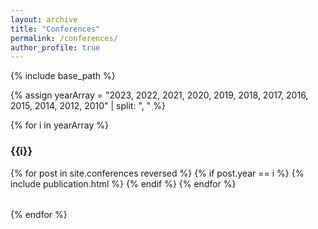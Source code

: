 ```yaml
---
layout: archive
title: "Conferences"
permalink: /conferences/
author_profile: true
---
```


<!-- {% if site.author.googlescholar %}
  You can also find my articles on <u><a href="{{author.googlescholar}}">my Google Scholar profile</a>.</u>
{% endif %} -->

{% include base_path %}

{% assign yearArray = "2023, 2022, 2021, 2020, 2019, 2018, 2017, 2016, 2015, 2014, 2012, 2010" | split: ", " %}

{% for i in yearArray %}
### {{i}}
<table>
{% for post in site.conferences reversed %}
  {% if post.year == i %}
  <tr>{% include publication.html %}</tr>
  {% endif %}
{% endfor %}
</table>
{% endfor %}



